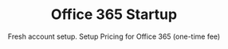 ---
sort_key: 22
layout: "sku"
id: office-365-startup-setup
title: "Office 365 Startup"
heading: "Office 365 Startup"
subtitle: "Fresh account setup. Setup Pricing for Office 365 (one-time fee)"
category: "Digital Transformation"
category_description: "Cloud migration and integrating web services."
features:
 - feature: "Unlimited mailboxes configured for your team" - feature: "Professional project management" - feature: "Less than 7 days full implementation time" - feature: "30 days post-project support"
price: "549"
unit: "setup"
---